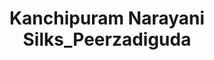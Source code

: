 ---
title: "Kanchipuram Narayani Silks_Peerzadiguda"
url: /peerzadiguda/kanchipuram-narayani-silks_peerzadiguda/
shop: mall
---